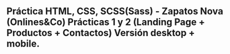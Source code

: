 Práctica HTML, CSS, SCSS(Sass) - Zapatos Nova (Onlines&Co)
Prácticas 1 y 2 (Landing Page + Productos + Contactos)
Versión desktop + mobile.
---------------------------------------------------
